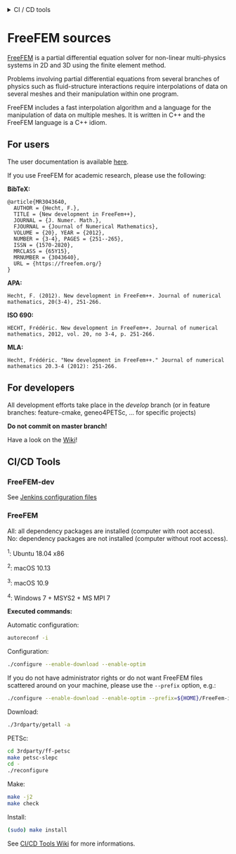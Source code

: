 <!----------------------------------------------------------------------------------->
<!--- This file is part of FreeFEM.                                               --->
<!---                                                                             --->
<!--- FreeFEM is free software: you can redistribute it and/or modify             --->
<!--- it under the terms of the GNU Lesser General Public License as published by --->
<!--- the Free Software Foundation, either version 3 of the License, or           --->
<!--- (at your option) any later version.                                         --->
<!---                                                                             --->
<!--- FreeFEM is distributed in the hope that it will be useful,                  --->
<!--- but WITHOUT ANY WARRANTY; without even the implied warranty of              --->
<!--- MERCHANTABILITY or FITNESS FOR A PARTICULAR PURPOSE.  See the               --->
<!--- GNU Lesser General Public License for more details.                         --->
<!---                                                                             --->
<!--- You should have received a copy of the GNU Lesser General Public License    --->
<!--- along with Foobar.  If not, see <http://www.gnu.org/licenses/>.             --->
<!----------------------------------------------------------------------------------->

<details>
<summary> CI / CD tools </summary>

| Codacy | LGTM | Coverity |
|:------:|:----:|:--------:|
| [![Codacy Badge](https://api.codacy.com/project/badge/Grade/710d25bb3c6040c19c3ff7c0f3201835)](https://www.codacy.com/app/sgarnotel/FreeFem-sources?utm_source=github.com&amp;utm_medium=referral&amp;utm_content=FreeFem/FreeFem-sources&amp;utm_campaign=Badge_Grade) | [![Language grade: C/C++](https://img.shields.io/lgtm/grade/cpp/g/FreeFem/FreeFem-sources.svg?logo=lgtm&logoWidth=18)](https://lgtm.com/projects/g/FreeFem/FreeFem-sources/context:cpp) | <a href="https://scan.coverity.com/projects/freefem-freefem-sources"><img alt="Coverity Scan Build Status" src="https://scan.coverity.com/projects/15433/badge.svg"/></a> |

Jenkins ([FreeFEM-dev](https://ci.inria.fr/freefem-dev/)):

*Develop branch only*

| Job   | macOS 10.10 | macOS 10.13 | Ubuntu 16.04 | Ubuntu 18.04 | Windows |
|:-----:|:-----------:|:-----------:|:------------:|:------------:|:-------:|
| Job 1 | [![Build Status](https://ci.inria.fr/freefem-dev/buildStatus/icon?job=FreeFEM-sources-macos1010-job1)](https://ci.inria.fr/freefem-dev/job/FreeFEM-sources-macos1010-job1/) | [![Build Status](https://ci.inria.fr/freefem-dev/buildStatus/icon?job=FreeFEM-sources-macos1013-job1)](https://ci.inria.fr/freefem-dev/job/FreeFEM-sources-macos1013-job1/) | [![Build Status](https://ci.inria.fr/freefem-dev/buildStatus/icon?job=FreeFEM-sources-ubuntu1604-job1)](https://ci.inria.fr/freefem-dev/view/Ubuntu%2016.04/job/FreeFEM-sources-ubuntu1604-job1/) | [![Build Status](https://ci.inria.fr/freefem-dev/buildStatus/icon?job=FreeFEM-sources-ubuntu1804-job1)](https://ci.inria.fr/freefem-dev/view/Ubuntu%2018.04/job/FreeFEM-sources-ubuntu1804-job1/) | [![Build Status](https://ci.inria.fr/freefem-dev/buildStatus/icon?job=FreeFEM-sources-windows7-job1)](https://ci.inria.fr/freefem-dev/view/Windows%207/job/FreeFEM-sources-windows7-job1/) |
| Job 2 | [![Build Status](https://ci.inria.fr/freefem-dev/buildStatus/icon?job=FreeFEM-sources-macos1010-job2)](https://ci.inria.fr/freefem-dev/job/FreeFEM-sources-macos1010-job2/) | [![Build Status](https://ci.inria.fr/freefem-dev/buildStatus/icon?job=FreeFEM-sources-macos1013-job2)](https://ci.inria.fr/freefem-dev/job/FreeFEM-sources-macos1013-job2/) | [![Build Status](https://ci.inria.fr/freefem-dev/buildStatus/icon?job=FreeFEM-sources-ubuntu1604-job2)](https://ci.inria.fr/freefem-dev/view/Ubuntu%2016.04/job/FreeFEM-sources-ubuntu1604-job2/) | [![Build Status](https://ci.inria.fr/freefem-dev/buildStatus/icon?job=FreeFEM-sources-ubuntu1804-job2)](https://ci.inria.fr/freefem-dev/view/Ubuntu%2018.04/job/FreeFEM-sources-ubuntu1804-job2/) | |
| Job 3 | [![Build Status](https://ci.inria.fr/freefem-dev/buildStatus/icon?job=FreeFEM-sources-macos1010-job3)](https://ci.inria.fr/freefem-dev/job/FreeFEM-sources-macos1010-job3/) | [![Build Status](https://ci.inria.fr/freefem-dev/buildStatus/icon?job=FreeFEM-sources-macos1013-job3)](https://ci.inria.fr/freefem-dev/job/FreeFEM-sources-macos1013-job3/) | [![Build Status](https://ci.inria.fr/freefem-dev/buildStatus/icon?job=FreeFEM-sources-ubuntu1604-job3)](https://ci.inria.fr/freefem-dev/view/Ubuntu%2016.04/job/FreeFEM-sources-ubuntu1604-job3/) | [![Build Status](https://ci.inria.fr/freefem-dev/buildStatus/icon?job=FreeFEM-sources-ubuntu1804-job3)](https://ci.inria.fr/freefem-dev/view/Ubuntu%2018.04/job/FreeFEM-sources-ubuntu1804-job3/) | [![Build Status](https://ci.inria.fr/freefem-dev/buildStatus/icon?job=FreeFEM-sources-windows7-job3)](https://ci.inria.fr/freefem-dev/view/Windows%207/job/FreeFEM-sources-windows7-job3/) |
| Job 4 | [![Build Status](https://ci.inria.fr/freefem-dev/buildStatus/icon?job=FreeFEM-sources-macos1010-job4_openmpi)](https://ci.inria.fr/freefem-dev/job/FreeFEM-sources-macos1010-job4_openmpi/) | [![Build Status](https://ci.inria.fr/freefem-dev/buildStatus/icon?job=FreeFEM-sources-macos1013-job4_openmpi)](https://ci.inria.fr/freefem-dev/job/FreeFEM-sources-macos1013-job4_openmpi/) | [![Build Status](https://ci.inria.fr/freefem-dev/buildStatus/icon?job=FreeFEM-sources-ubuntu1604-job4_openmpi)](https://ci.inria.fr/freefem-dev/view/Ubuntu%2016.04/job/FreeFEM-sources-ubuntu1604-job4_openmpi/) | [![Build Status](https://ci.inria.fr/freefem-dev/buildStatus/icon?job=FreeFEM-sources-ubuntu1804-job4_openmpi)](https://ci.inria.fr/freefem-dev/view/Ubuntu%2018.04/job/FreeFEM-sources-ubuntu1804-job4_openmpi/) | |
| Job 5 | [![Build Status](https://ci.inria.fr/freefem-dev/buildStatus/icon?job=FreeFEM-sources-macos1010-job5_openmpi)](https://ci.inria.fr/freefem-dev/job/FreeFEM-sources-macos1010-job5_openmpi/) | [![Build Status](https://ci.inria.fr/freefem-dev/buildStatus/icon?job=FreeFEM-sources-macos1013-job5_openmpi)](https://ci.inria.fr/freefem-dev/job/FreeFEM-sources-macos1013-job5_openmpi/) | [![Build Status](https://ci.inria.fr/freefem-dev/buildStatus/icon?job=FreeFEM-sources-ubuntu1604-job5_openmpi)](https://ci.inria.fr/freefem-dev/view/Ubuntu%2016.04/job/FreeFEM-sources-ubuntu1604-job5_openmpi/) | [![Build Status](https://ci.inria.fr/freefem-dev/buildStatus/icon?job=FreeFEM-sources-ubuntu1804-job5_openmpi)](https://ci.inria.fr/freefem-dev/view/Ubuntu%2018.04/job/FreeFEM-sources-ubuntu1804-job5_openmpi/) | [![Build Status](https://ci.inria.fr/freefem-dev/buildStatus/icon?job=FreeFEM-sources-windows7-job5)](https://ci.inria.fr/freefem-dev/view/Windows%207/job/FreeFEM-sources-windows7-job5/) |

Jenkins ([FreeFEM](https://ci.inria.fr/freefem/)):

*Master branch*

| Release | .pkg | AppImage | .deb | .exe | Docker |
|:-------:|:----:|:--------:|:----:|:----:|:------:|
| [![Build Status](https://ci.inria.fr/freefem/buildStatus/icon?job=FreeFEM-sources-createRelease)](https://ci.inria.fr/freefem/view/Master/job/FreeFEM-sources-createRelease/) | [![Build Status](https://ci.inria.fr/freefem/buildStatus/icon?job=FreeFEM-sources-deployPKG)](https://ci.inria.fr/freefem/view/Master/job/FreeFEM-sources-deployPKG/) | [![Build Status](https://ci.inria.fr/freefem/buildStatus/icon?job=FreeFEM-sources-deployAppImage)](https://ci.inria.fr/freefem/view/Master/job/FreeFEM-sources-deployAppImage/) | [![Build Status](https://ci.inria.fr/freefem/buildStatus/icon?job=FreeFEM-sources-deployDEB)](https://ci.inria.fr/freefem/view/Master/job/FreeFEM-sources-deployDEB/) | [![Build Status](https://ci.inria.fr/freefem/buildStatus/icon?job=FreeFEM-sources-deployEXE)](https://ci.inria.fr/freefem/view/Master/job/FreeFEM-sources-deployEXE/) | [![Build Status](https://ci.inria.fr/freefem/buildStatus/icon?job=FreeFEM-docker)](https://ci.inria.fr/freefem/view/Docker/job/FreeFEM-docker/) |

See [CI/CD Tools](#cicd-tools)
</details>

# FreeFEM sources

[FreeFEM](https://freefem.org) is a partial differential equation solver for non-linear multi-physics systems in 2D and 3D using the finite element method.

Problems involving partial differential equations from several branches of physics such as fluid-structure interactions require interpolations of data on several meshes and their manipulation within one program.

FreeFEM includes a fast interpolation algorithm and a language for the manipulation of data on multiple meshes. It is written in C++ and the FreeFEM language is a C++ idiom.

## For users

The user documentation is available [here](https://github.com/FreeFem/FreeFem-doc).

If you use FreeFEM for academic research, please use the following:

**BibTeX:**
```
@article{MR3043640,
  AUTHOR = {Hecht, F.},
  TITLE = {New development in FreeFem++},
  JOURNAL = {J. Numer. Math.},
  FJOURNAL = {Journal of Numerical Mathematics},
  VOLUME = {20}, YEAR = {2012},
  NUMBER = {3-4}, PAGES = {251--265},
  ISSN = {1570-2820},
  MRCLASS = {65Y15},
  MRNUMBER = {3043640},
  URL = {https://freefem.org/}
}
```

**APA:**
```
Hecht, F. (2012). New development in FreeFem++. Journal of numerical mathematics, 20(3-4), 251-266.
```

**ISO 690:**
```
HECHT, Frédéric. New development in FreeFem++. Journal of numerical mathematics, 2012, vol. 20, no 3-4, p. 251-266.
```

**MLA:**
```
Hecht, Frédéric. "New development in FreeFem++." Journal of numerical mathematics 20.3-4 (2012): 251-266.
```

## For developers

All development efforts take place in the _develop_ branch (or in feature branches: feature-cmake, geneo4PETSc, ... for specific projects)

**Do not commit on master branch!**

Have a look on the [Wiki](https://github.com/FreeFem/FreeFem-sources/wiki)!

## CI/CD Tools

### FreeFEM-dev

See [Jenkins configuration files](etc/jenkins)

### FreeFEM

All: all dependency packages are installed (computer with root access).<br/>
No: dependency packages are not installed (computer without root access).

<sup>1</sup>: Ubuntu 18.04 x86

<sup>2</sup>: macOS 10.13

<sup>3</sup>: macOS 10.9

<sup>4</sup>: Windows 7 + MSYS2 + MS MPI 7

__Executed commands:__

Automatic configuration:

```bash
autoreconf -i
```

Configuration:

```bash
./configure --enable-download --enable-optim
```

If you do not have administrator rights or do not want FreeFEM files scattered around on your machine, please use the `--prefix` option, e.g.:

```bash
./configure --enable-download --enable-optim --prefix=${HOME}/FreeFem-install
```

Download:

```bash
./3rdparty/getall -a
```

PETSc:

```bash
cd 3rdparty/ff-petsc
make petsc-slepc
cd -
./reconfigure
```

Make:

```bash
make -j2
make check
```

Install:

```bash
(sudo) make install
```

See [CI/CD Tools Wiki](https://github.com/FreeFem/FreeFem-sources/wiki/CI-CD-Tools) for more informations.
